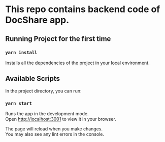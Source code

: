 # This repo contains backend code of DocShare app.

## Running Project for the first time

### `yarn install`

Installs all the dependencies of the project in your local environment.

## Available Scripts

In the project directory, you can run:

### `yarn start`

Runs the app in the development mode.\
Open [http://localhost:3001](http://localhost:3001) to view it in your browser.

The page will reload when you make changes.\
You may also see any lint errors in the console.
